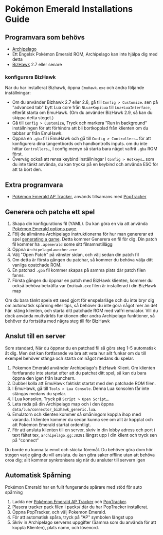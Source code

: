 # Pokémon Emerald Installations Guide

## Programvara som behövs

- [Archipelago](https://github.com/ArchipelagoMW/Archipelago/releases)
- Ett Engelsk Pokémon Emerald ROM, Archipelago kan inte hjälpa dig med detta
- [BizHawk](https://tasvideos.org/BizHawk/ReleaseHistory) 2.7 eller senare

### konfigurera BizHawk

När du har installerat Bizhawk, öppna `EmuHawk.exe` och ändra följande inställningar:

- Om du använder Bizhawk 2.7 eller 2.8, gå till `Config > Customize`. sen på "advanced tab" bytt Lua core från
`NLua+KopiLua` till `Lua+LuaInterface`, efteråt starta om EmuHawk. (Om du använder BizHawk 2.9, så kan du skippa detta steget.)
- Gå till `Config > Customize`, Tryck och markera "Run in background" inställningen för att förhindra att bli bortkopplad från klienten
 om du tabbar ur från EmuHawk.
 - Öppna en `.gba` fil i EmuHawk och gå till `Config > Controllers…` för att konfigurera dina tangentbords och handkontrolls inputs. 
 om du inte hittar `Controllers…`, I config menyn så starta bara något valfrit `.gba` ROM först.
- Överväg också att rensa keybind inställningar I `Config > Hotkeys…` som du inte tänkt använda, du kan trycka på en keybind
och använda ESC för att ta bort den.

## Extra programvara

- [Pokémon Emerald AP Tracker](https://github.com/seto10987/Archipelago-Emerald-AP-Tracker/releases/latest), används tillsamans med
[PopTracker](https://github.com/black-sliver/PopTracker/releases)

## Generera och patcha ett spel

1. Skapa din konfigurations fil (YAML). Du kan göra en via att använda
[Pokémon Emerald options page](../../../games/Pokemon%20Emerald/player-options).
2. Följ de allmänna Archipelago instruktionerna för hur man genererar ett spel [generating a game](../../Archipelago/setup/en#generating-a-game).
Detta kommer Generera en fil för dig. Din patch fil kommer ha `.apemerald` some sitt filnamnstillägg
3. Öppna `ArchipelagoLauncher.exe`
4. Välj "Open Patch" på vänster sidan, och välj sedan din patch fil
5. Om detta är första gången du patchar, så kommer du behöva välja ditt vanliga opatchade ROM.
6. En patchad `.gba` fil kommer skapas på samma plats där patch filen fanns.
7. Första gången du öppnar en patch med BizHawk klienten, kommer du också behöva bekräfta var `EmuHawk.exe` 
filen är installerad i din BizHawk map

Om du bara tänkt spela ett seed gjort för enspelarläge och du inte bryr dig om automatisk spårning eller tips, 
så behöver du inte göra något mer än det här. stäng klienten, och starta ditt patchade ROM med valfri emulator.
Vill du dock använda multvärlds funktionen eller andra Archipelago funktioner, så behöver du fortsätta med några steg till för BizHawk

## Anslut till en server

Som standard, När du öppnar du en patchad fil så görs steg 1-5 automatisk åt dig. Men det kan fortfarande va bra att veta hur allt funkar om
du till exempel behöver stänga och starta om något medans du spelar.

1. Pokemon Emerald använder Archipelago's BizHawk Klient. Om klienten fortfarande inte startat efter att du patchat ditt spel,
så kan du bara öppna den igen från launchern.
2. Dubbel kolla att EmuHawk faktiskt startat med den patchade ROM filen.
3. I EmuHawk, gå till `Tools > Lua Console`. Denna Lua konsolen får inte stängas medans du spelar.
4. I Lua konsolen, Tryck på `Script > Open Script…`.
5. Leta reda på din Archipelago map och i den öppna `data/lua/connector_bizhawk_generic.lua`.
6. Emulatorn och klienten kommer så småningom koppla ihop med varanda. I klienten kommer du sedan kunna see om allt är
kopplat och att Pokemon Emerald startat ordentligt.
7. För att ansluta klienten till en server, skriv in din lobby adress och port i text fältet tex, `archipelago.gg:38281`
 längst upp i din klient och tryck sen på "connect"
 
Du borde nu kunna ta emot och skicka föremål. Du behöver göra dom hör stegen varje gång du vill ansluta.
du kan göra saker offline utan att behöva oroa dig; allt kommer synkronisera sig när du ansluter till servern igen

## Automatisk Spårning 

Pokémon Emerald har en fullt fungerande spårare med stöd för auto spårning

1. Ladda ner [Pokémon Emerald AP Tracker](https://github.com/seto10987/Archipelago-Emerald-AP-Tracker/releases/latest) och
[PopTracker](https://github.com/black-sliver/PopTracker/releases).
2. Plasera tracker pack filen i packs/ där du har PopTracker installerat.
3. Öppna PopTracker, och välj Pokemon Emerald.
4. För att automatisk spåra, tryck på "AP" symbolen längst upp
5. Skriv in Archipelago serverns uppgifter (Samma som du använda för att koppla Klienten), plats namn, och lösenord.